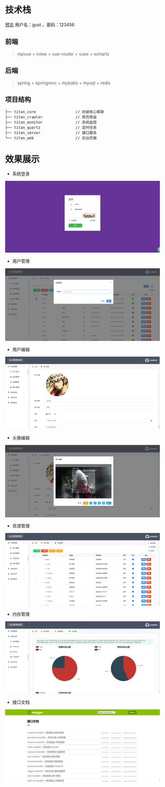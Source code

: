 # 技术栈
[预览](https://45.76.222.218:8000) 用户名：gust ，密码：123456
## 前端
> mpvue + iview + vue-router + vuex + echarts
## 后端
> spring + springmvc + mybatis + mysql + redis

## 项目结构
```
├── titan_core                  // 封装核心框架
├── titan_crawler               // 网页爬虫
├── titan_monitor               // 系统监控
├── titan_quartz                // 定时任务
├── titan_server                // 接口服务
└── titan_web                   // 后台页面
```

# 效果展示

- 系统登录
<img src="https://github.com/qianlic/titan/blob/master/snapshot/login.png"/>

- 用户管理
<img src="https://github.com/qianlic/titan/blob/master/snapshot/user.png"/>

- 用户编辑
<img src="https://github.com/qianlic/titan/blob/master/snapshot/useredit.png"/>

- 头像编辑
<img src="https://github.com/qianlic/titan/blob/master/snapshot/imgedit.png"/>

- 资源管理
<img src="https://github.com/qianlic/titan/blob/master/snapshot/resource.png"/>

- 内存管理
<img src="https://github.com/qianlic/titan/blob/master/snapshot/memory.png"/>

- 接口文档
<img src="https://github.com/qianlic/titan/blob/master/snapshot/api.png"/>